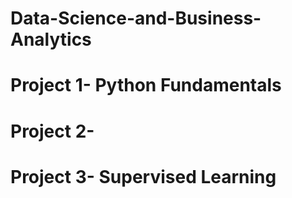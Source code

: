 # Data-Science-and-Business-Analytics


# Project 1- Python Fundamentals
# Project 2- 
# Project 3- Supervised Learning
